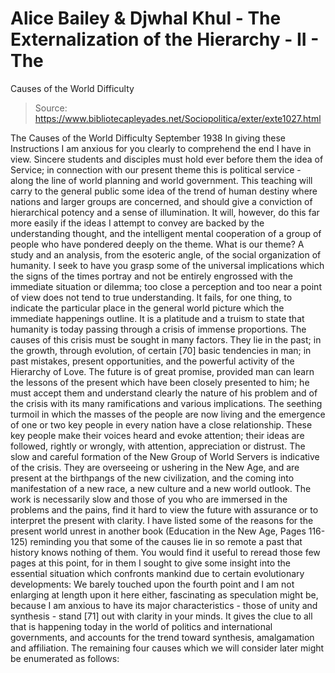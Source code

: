 # Alice Bailey & Djwhal Khul - The Externalization of the Hierarchy - II - The
Causes of the World Difficulty

> Source: https://www.bibliotecapleyades.net/Sociopolitica/exter/exte1027.html

The Causes of the World Difficulty
September 1938
In giving these Instructions I am anxious for you clearly to comprehend the end I have in view. Sincere students and disciples must hold ever before them the idea of Service; in connection with our present theme this is political service - along the line of world planning and world government. This teaching will carry to the general public some idea of the trend of human destiny where nations and larger groups are concerned, and should give a conviction of hierarchical potency and a sense of illumination. It will, however, do this far more easily if the ideas I attempt to convey are backed by the understanding thought, and the intelligent mental cooperation of a group of people who have pondered deeply on the theme.
What is our theme? A study and an analysis, from the esoteric angle, of the social organization of humanity. I seek to have you grasp some of the universal implications which the signs of the times portray and not be entirely engrossed with the immediate situation or dilemma; too close a perception and too near a point of view does not tend to true understanding. It fails, for one thing, to indicate the particular place in the general world picture which the immediate happenings outline.
It is a platitude and a truism to state that humanity is today passing through a crisis of immense proportions. The causes of this crisis must be sought in many factors. They lie in the past; in the growth, through evolution, of certain [70] basic tendencies in man; in past mistakes, present opportunities, and the powerful activity of the Hierarchy of Love. The future is of great promise, provided man can learn the lessons of the present which have been closely presented to him; he must accept them and understand clearly the nature of his problem and of the crisis with its many ramifications and various implications.
The seething turmoil in which the masses of the people are now living and the emergence of one or two key people in every nation have a close relationship. These key people make their voices heard and evoke attention; their ideas are followed, rightly or wrongly, with attention, appreciation or distrust. The slow and careful formation of the New Group of World Servers is indicative of the crisis. They are overseeing or ushering in the New Age, and are present at the birthpangs of the new civilization, and the coming into manifestation of a new race, a new culture and a new world outlook. The work is necessarily slow and those of you who are immersed in the problems and the pains, find it hard to view the future with assurance or to interpret the present with clarity.
I have listed some of the reasons for the present world unrest in another book (Education in the New Age, Pages 116-125) reminding you that some of the causes lie in so remote a past that history knows nothing of them. You would find it useful to reread those few pages at this point, for in them I sought to give some insight into the essential situation which confronts mankind due to certain evolutionary developments:
We barely touched upon the fourth point and I am not enlarging at length upon it here either, fascinating as speculation might be, because I am anxious to have its major characteristics - those of unity and synthesis - stand [71] out with clarity in your minds. It gives the clue to all that is happening today in the world of politics and international governments, and accounts for the trend toward synthesis, amalgamation and affiliation.
The remaining four causes which we will consider later might be enumerated as follows:
